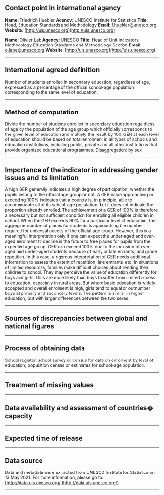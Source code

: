 ## Contact point in international agency

**Name**: Friedrich Huebler
**Agency**: UNESCO Institute for Statistics
**Title**: Head, Education Standards and Methodology
**Email**: [f.huebler@unesco.org](mailto:f.huebler@unesco.org)
**Website**: [http://uis.unesco.org](http://uis.unesco.org)

**Name**: Olivier Lab
**Agency**: UNESCO
**Title**: Head of Unit Indicators Methodology Education Standards and Methodology Section
**Email**: [o.labe@unesco.org](mailto:o.labe@unesco.org)
**Website**: [http://uis.unesco.org](http://uis.unesco.org)

---

## International agreed definition

Number of students enrolled in secondary education, regardless of age, expressed as a percentage of the official school-age population corresponding to the same level of education.

---

## Method of computation

Divide the number of students enrolled in secondary education regardless of age by the population of the age group which officially corresponds to the given level of education and multiply the result by 100. GER at each level of education should be based on total enrolment in all types of schools and education institutions, including public, private and all other institutions that provide organized educational programmes. Disaggregation: by sex

---

## Importance of the indicator in addressing gender issues and its limitation

A high GER generally indicates a high degree of participation, whether the pupils belong to the official age group or not. A GER value approaching or exceeding 100% indicates that a country is, in principle, able to accommodate all of its school-age population, but it does not indicate the proportion already enrolled. The achievement of a GER of 100% is therefore a necessary but not sufficient condition for enrolling all eligible children in school. When the GER exceeds 90% for a particular level of education, the aggregate number of places for students is approaching the number required for universal access of the official age group. However, this is a meaningful interpretation only if one can expect the under-aged and over-aged enrolment to decline in the future to free places for pupils from the expected age group. GER can exceed 100% due to the inclusion of over-aged and under-aged students because of early or late entrants, and grade repetition. In this case, a rigorous interpretation of GER needs additional information to assess the extent of repetition, late entrants, etc. In situations of limited resources, families make difficult choices about sending their children to school. They may perceive the value of education differently for boys and girls. Girls are more likely than boys to suffer from limited access to education, especially in rural areas. But where basic education is widely accepted and overall enrolment is high, girls tend to equal or outnumber boys at primary and secondary levels. The pattern is similar in higher education, but with larger differences between the two sexes.

---

## Sources of discrepancies between global and national figures

---

## Process of obtaining data

School register, school survey or census for data on enrolment by level of education; population census or estimates for school-age population.

---

## Treatment of missing values

---

## Data availability and assessment of countries� capacity

---

## Expected time of release

---

## Data source

Data and metadata were extracted from UNESCO Institute for Statistics on 13 May 2021. For more information, please go to: [http://data.uis.unesco.org/](http://data.uis.unesco.org/)

---
